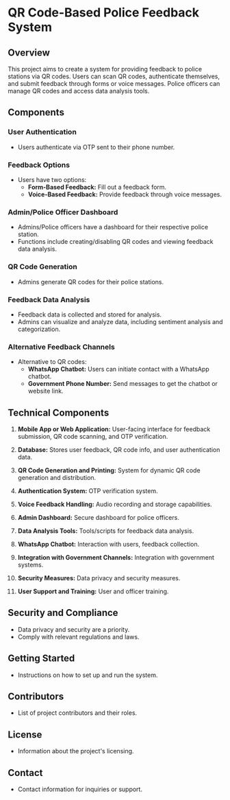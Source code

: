 # QR Code-Based Police Feedback System

## Overview

This project aims to create a system for providing feedback to police stations via QR codes. Users can scan QR codes, authenticate themselves, and submit feedback through forms or voice messages. Police officers can manage QR codes and access data analysis tools.

## Components

### User Authentication

- Users authenticate via OTP sent to their phone number.

### Feedback Options

- Users have two options:
  - **Form-Based Feedback:** Fill out a feedback form.
  - **Voice-Based Feedback:** Provide feedback through voice messages.

### Admin/Police Officer Dashboard

- Admins/Police officers have a dashboard for their respective police station.
- Functions include creating/disabling QR codes and viewing feedback data analysis.

### QR Code Generation

- Admins generate QR codes for their police stations.

### Feedback Data Analysis

- Feedback data is collected and stored for analysis.
- Admins can visualize and analyze data, including sentiment analysis and categorization.

### Alternative Feedback Channels

- Alternative to QR codes:
  - **WhatsApp Chatbot:** Users can initiate contact with a WhatsApp chatbot.
  - **Government Phone Number:** Send messages to get the chatbot or website link.

## Technical Components

1. **Mobile App or Web Application:** User-facing interface for feedback submission, QR code scanning, and OTP verification.

2. **Database:** Stores user feedback, QR code info, and user authentication data.

3. **QR Code Generation and Printing:** System for dynamic QR code generation and distribution.

4. **Authentication System:** OTP verification system.

5. **Voice Feedback Handling:** Audio recording and storage capabilities.

6. **Admin Dashboard:** Secure dashboard for police officers.

7. **Data Analysis Tools:** Tools/scripts for feedback data analysis.

8. **WhatsApp Chatbot:** Interaction with users, feedback collection.

9. **Integration with Government Channels:** Integration with government systems.

10. **Security Measures:** Data privacy and security measures.

11. **User Support and Training:** User and officer training.

## Security and Compliance

- Data privacy and security are a priority.
- Comply with relevant regulations and laws.

## Getting Started

- Instructions on how to set up and run the system.

## Contributors

- List of project contributors and their roles.

## License

- Information about the project's licensing.

## Contact

- Contact information for inquiries or support.

